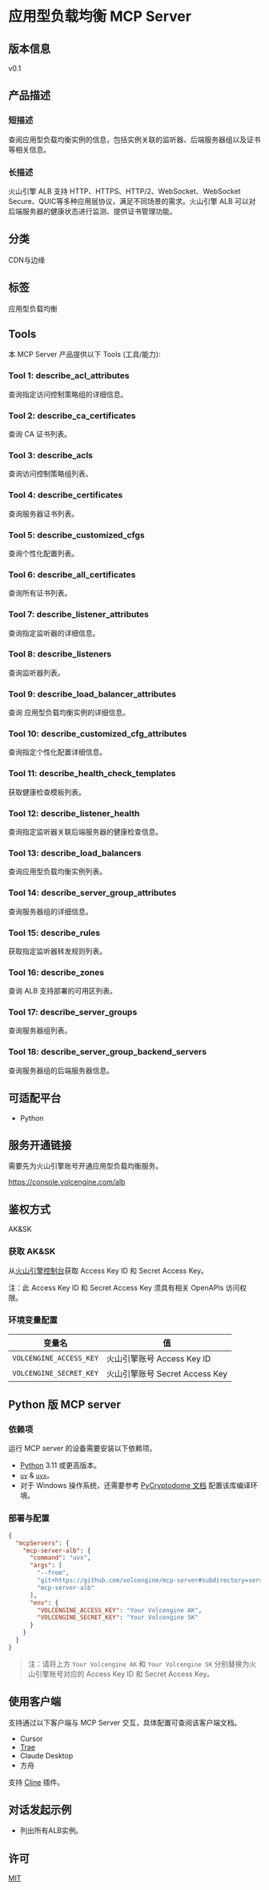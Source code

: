 # 应用型负载均衡 MCP Server

## 版本信息

v0.1

## 产品描述

### 短描述

查阅应用型负载均衡实例的信息，包括实例关联的监听器、后端服务器组以及证书等相关信息。

### 长描述

火山引擎 ALB 支持 HTTP、HTTPS、HTTP/2、WebSocket、WebSocket Secure、QUIC等多种应用层协议，满足不同场景的需求。火山引擎 ALB 可以对后端服务器的健康状态进行监测、提供证书管理功能。

## 分类

CDN与边缘

## 标签

应用型负载均衡

## Tools

本 MCP Server 产品提供以下 Tools (工具/能力):

### Tool 1: describe_acl_attributes

查询指定访问控制策略组的详细信息。

### Tool 2: describe_ca_certificates

查询 CA 证书列表。

### Tool 3: describe_acls

查询访问控制策略组列表。

### Tool 4: describe_certificates

查询服务器证书列表。

### Tool 5: describe_customized_cfgs

查询个性化配置列表。

### Tool 6: describe_all_certificates

查询所有证书列表。

### Tool 7: describe_listener_attributes

查询指定监听器的详细信息。

### Tool 8: describe_listeners

查询监听器列表。

### Tool 9: describe_load_balancer_attributes

查询 应用型负载均衡实例的详细信息。

### Tool 10: describe_customized_cfg_attributes

查询指定个性化配置详细信息。

### Tool 11: describe_health_check_templates

获取健康检查模板列表。

### Tool 12: describe_listener_health

查询指定监听器关联后端服务器的健康检查信息。

### Tool 13: describe_load_balancers

查询应用型负载均衡实例列表。

### Tool 14: describe_server_group_attributes

查询服务器组的详细信息。

### Tool 15: describe_rules

获取指定监听器转发规则列表。

### Tool 16: describe_zones

查询 ALB 支持部署的可用区列表。

### Tool 17: describe_server_groups

查询服务器组列表。

### Tool 18: describe_server_group_backend_servers

查询服务器组的后端服务器信息。

## 可适配平台

- Python

## 服务开通链接

需要先为火山引擎账号开通应用型负载均衡服务。

https://console.volcengine.com/alb

## 鉴权方式

AK&amp;SK

### 获取 AK&amp;SK

从[火山引擎控制台](https://console.volcengine.com/iam/identitymanage/user)获取 Access Key ID 和 Secret Access Key。

注：此 Access Key ID 和 Secret Access Key 须具有相关 OpenAPIs 访问权限。

### 环境变量配置

| 变量名 | 值 |
| ---------- | ---------- |
| `VOLCENGINE_ACCESS_KEY` | 火山引擎账号 Access Key ID |
| `VOLCENGINE_SECRET_KEY` | 火山引擎账号 Secret Access Key |

## Python 版 MCP server

### 依赖项

运行 MCP server 的设备需要安装以下依赖项。

- [Python](https://www.python.org/downloads/) 3.11 或更高版本。
- [`uv`](https://docs.astral.sh/uv/) &amp; [`uvx`](https://docs.astral.sh/uv/guides/tools/)。
- 对于 Windows 操作系统，还需要参考 [PyCryptodome 文档](https://pycryptodome.readthedocs.io/en/latest/src/installation.html#windows-from-sources) 配置该库编译环境。

### 部署与配置

```json
{
  "mcpServers": {
    "mcp-server-alb": {
      "command": "uvx",
      "args": [
        "--from",
        "git+https://github.com/volcengine/mcp-server#subdirectory=server/mcp_server_alb/python",
        "mcp-server-alb"
      ],
      "env": {
        "VOLCENGINE_ACCESS_KEY": "Your Volcengine AK",
        "VOLCENGINE_SECRET_KEY": "Your Volcengine SK"
      }
    }
  }
}
```

> 注：请将上方 `Your Volcengine AK` 和 `Your Volcengine SK` 分别替换为火山引擎账号对应的 Access Key ID 和 Secret Access Key。


## 使用客户端

支持通过以下客户端与 MCP Server 交互，具体配置可查阅该客户端文档。

- Cursor
- [Trae](https://www.trae.com.cn/)
- Claude Desktop
- 方舟

支持 [Cline](https://cline.bot/) 插件。

## 对话发起示例

- 列出所有ALB实例。

## 许可

[MIT](../../LICENSE)
